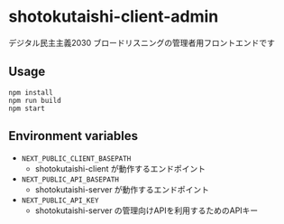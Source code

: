 # shotokutaishi-client-admin

デジタル民主主義2030 ブロードリスニングの管理者用フロントエンドです

## Usage
```
npm install
npm run build
npm start
```

## Environment variables
- `NEXT_PUBLIC_CLIENT_BASEPATH`
  - shotokutaishi-client が動作するエンドポイント
- `NEXT_PUBLIC_API_BASEPATH`
  - shotokutaishi-server が動作するエンドポイント
- `NEXT_PUBLIC_API_KEY`
  - shotokutaishi-server の管理向けAPIを利用するためのAPIキー
 
